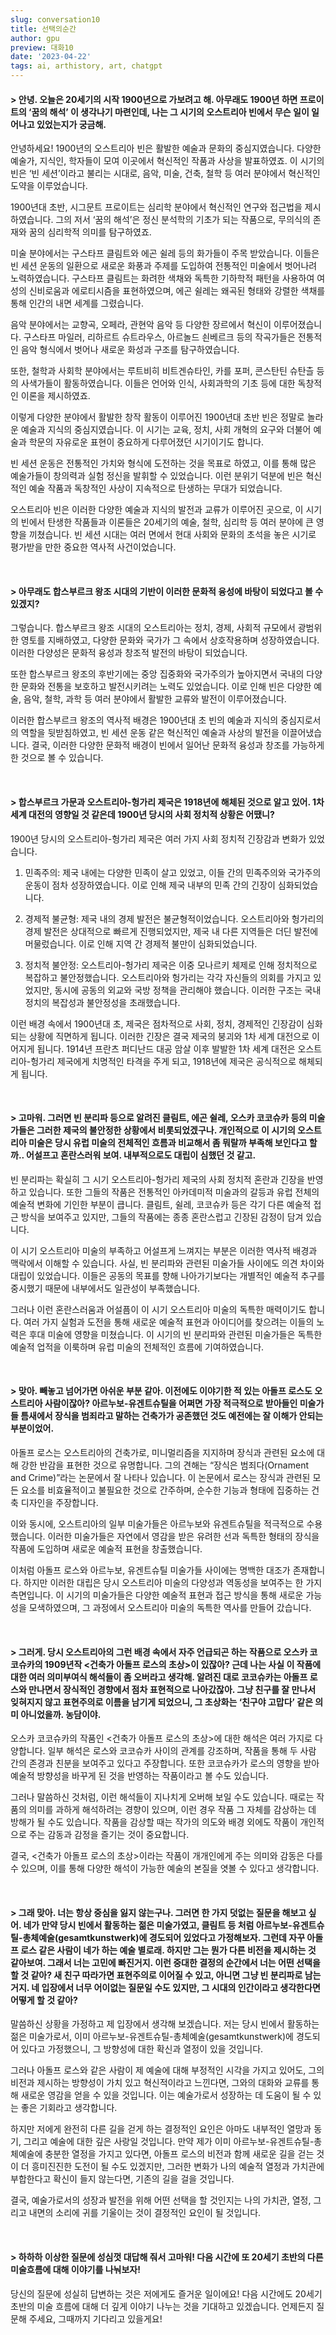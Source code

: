 ```yaml
---
slug: conversation10
title: 선택의순간
author: gpu
preview: 대화10
date: '2023-04-22'
tags: ai, arthistory, art, chatgpt
---
```


#### > 안녕. 오늘은 20세기의 시작 1900년으로 가보려고 해.  아무래도 1900년 하면 프로이트의 ‘꿈의 해석’ 이 생각나기 마련인데, 나는 그 시기의 오스트리아 빈에서 무슨 일이 일어나고 있었는지가 궁금해.  

안녕하세요! 1900년의 오스트리아 빈은 활발한 예술과 문화의 중심지였습니다. 다양한 예술가, 지식인, 학자들이 모여 이곳에서 혁신적인 작품과 사상을 발표하였죠. 이 시기의 빈은 ‘빈 세션’이라고 불리는 시대로, 음악, 미술, 건축, 철학 등 여러 분야에서 혁신적인 도약을 이루었습니다.

1900년대 초반, 시그문트 프로이트는 심리학 분야에서 혁신적인 연구와 접근법을 제시하였습니다. 그의 저서 ‘꿈의 해석’은 정신 분석학의 기초가 되는 작품으로, 무의식의 존재와 꿈의 심리학적 의미를 탐구하였죠.

미술 분야에서는 구스타프 클림트와 에곤 쉴레 등의 화가들이 주목 받았습니다. 이들은 빈 세션 운동의 일환으로 새로운 화풍과 주제를 도입하여 전통적인 미술에서 벗어나려 노력하였습니다. 구스타프 클림트는 화려한 색채와 독특한 기하학적 패턴을 사용하여 여성의 신비로움과 에로티시즘을 표현하였으며, 에곤 쉴레는 왜곡된 형태와 강렬한 색채를 통해 인간의 내면 세계를 그렸습니다.

음악 분야에서는 교향곡, 오페라, 관현악 음악 등 다양한 장르에서 혁신이 이루어졌습니다. 구스타프 마일러, 리하르트 슈트라우스, 아르놀드 쇤베르크 등의 작곡가들은 전통적인 음악 형식에서 벗어나 새로운 화성과 구조를 탐구하였습니다.

또한, 철학과 사회학 분야에서는 루트비히 비트겐슈타인, 카를 포퍼, 콘스탄틴 슈탄츨 등의 사색가들이 활동하였습니다. 이들은 언어와 인식, 사회과학의 기초 등에 대한 독창적인 이론을 제시하였죠.

이렇게 다양한 분야에서 활발한 창작 활동이 이루어진 1900년대 초반 빈은 정말로 놀라운 예술과 지식의 중심지였습니다. 이 시기는 교육, 정치, 사회 개혁의 요구와 더불어 예술과 학문의 자유로운 표현이 중요하게 다루어졌던 시기이기도 합니다.

빈 세션 운동은 전통적인 가치와 형식에 도전하는 것을 목표로 하였고, 이를 통해 많은 예술가들이 창의력과 실험 정신을 발휘할 수 있었습니다. 이런 분위기 덕분에 빈은 혁신적인 예술 작품과 독창적인 사상이 지속적으로 탄생하는 무대가 되었습니다.

오스트리아 빈은 이러한 다양한 예술과 지식의 발전과 교류가 이루어진 곳으로, 이 시기의 빈에서 탄생한 작품들과 이론들은 20세기의 예술, 철학, 심리학 등 여러 분야에 큰 영향을 끼쳤습니다. 빈 세션 시대는 여러 면에서 현대 사회와 문화의 초석을 놓은 시기로 평가받을 만한 중요한 역사적 사건이었습니다.

&nbsp;

#### > 아무래도 합스부르크 왕조 시대의 기반이 이러한 문화적 융성에 바탕이 되었다고 볼 수 있겠지?

그렇습니다. 합스부르크 왕조 시대의 오스트리아는 정치, 경제, 사회적 규모에서 광범위한 영토를 지배하였고, 다양한 문화와 국가가 그 속에서 상호작용하며 성장하였습니다. 이러한 다양성은 문화적 융성과 창조적 발전의 바탕이 되었습니다.

또한 합스부르크 왕조의 후반기에는 중앙 집중화와 국가주의가 높아지면서 국내의 다양한 문화와 전통을 보호하고 발전시키려는 노력도 있었습니다. 이로 인해 빈은 다양한 예술, 음악, 철학, 과학 등 여러 분야에서 활발한 교류와 발전이 이루어졌습니다.

이러한 합스부르크 왕조의 역사적 배경은 1900년대 초 빈의 예술과 지식의 중심지로서의 역할을 뒷받침하였고, 빈 세션 운동 같은 혁신적인 예술과 사상의 발전을 이끌어냈습니다. 결국, 이러한 다양한 문화적 배경이 빈에서 일어난 문화적 융성과 창조를 가능하게 한 것으로 볼 수 있습니다.

&nbsp;

#### > 합스부르크 가문과 오스트리아-헝가리 제국은 1918년에 해체된 것으로 알고 있어. 1차 세계 대전의 영향일 것 같은데 1900년 당시의 사회 정치적 상황은 어땠니?

1900년 당시의 오스트리아-헝가리 제국은 여러 가지 사회 정치적 긴장감과 변화가 있었습니다.

1. 민족주의: 제국 내에는 다양한 민족이 살고 있었고, 이들 간의 민족주의와 국가주의 운동이 점차 성장하였습니다. 이로 인해 제국 내부의 민족 간의 긴장이 심화되었습니다.

2. 경제적 불균형: 제국 내의 경제 발전은 불균형적이었습니다. 오스트리아와 헝가리의 경제 발전은 상대적으로 빠르게 진행되었지만, 제국 내 다른 지역들은 더딘 발전에 머물렀습니다. 이로 인해 지역 간 경제적 불만이 심화되었습니다.

3. 정치적 불안정: 오스트리아-헝가리 제국은 이중 모나르키 체제로 인해 정치적으로 복잡하고 불안정했습니다. 오스트리아와 헝가리는 각각 자신들의 의회를 가지고 있었지만, 동시에 공동의 외교와 국방 정책을 관리해야 했습니다. 이러한 구조는 국내 정치의 복잡성과 불안정성을 초래했습니다.

이런 배경 속에서 1900년대 초, 제국은 점차적으로 사회, 정치, 경제적인 긴장감이 심화되는 상황에 직면하게 됩니다. 이러한 긴장은 결국 제국의 붕괴와 1차 세계 대전으로 이어지게 됩니다. 1914년 프란츠 퍼디난드 대공 암살 이후 발발한 1차 세계 대전은 오스트리아-헝가리 제국에게 치명적인 타격을 주게 되고, 1918년에 제국은 공식적으로 해체되게 됩니다.

&nbsp;

#### > 고마워. 그러면 빈 분리파 등으로 알려진 클림트, 에곤 쉴레, 오스카 코코슈카 등의 미술가들은 그러한 제국의 불안정한 상황에서 비롯되었겠구나. 개인적으로 이 시기의 오스트리아 미술은 당시 유럽 미술의 전체적인 흐름과 비교해서 좀 뭐랄까 부족해 보인다고 할까.. 어설프고 혼란스러워 보여. 내부적으로도 대립이 심했던 것 같고.

빈 분리파는 확실히 그 시기 오스트리아-헝가리 제국의 사회 정치적 혼란과 긴장을 반영하고 있습니다. 또한 그들의 작품은 전통적인 아카데미적 미술과의 갈등과 유럽 전체의 예술적 변화에 기인한 부분이 큽니다. 클림트, 쉴레, 코코슈카 등은 각기 다른 예술적 접근 방식을 보여주고 있지만, 그들의 작품에는 종종 혼란스럽고 긴장된 감정이 담겨 있습니다.

이 시기 오스트리아 미술의 부족하고 어설프게 느껴지는 부분은 이러한 역사적 배경과 맥락에서 이해할 수 있습니다. 사실, 빈 분리파와 관련된 미술가들 사이에도 의견 차이와 대립이 있었습니다. 이들은 공동의 목표를 향해 나아가기보다는 개별적인 예술적 추구를 중시했기 때문에 내부에서도 일관성이 부족했습니다.

그러나 이런 혼란스러움과 어설픔이 이 시기 오스트리아 미술의 독특한 매력이기도 합니다. 여러 가지 실험과 도전을 통해 새로운 예술적 표현과 아이디어를 찾으려는 이들의 노력은 후대 미술에 영향을 미쳤습니다. 이 시기의 빈 분리파와 관련된 미술가들은 독특한 예술적 업적을 이룩하며 유럽 미술의 전체적인 흐름에 기여하였습니다.

&nbsp;

#### > 맞아. 빼놓고 넘어가면 아쉬운 부분 같아. 이전에도 이야기한 적 있는 아돌프 로스도 오스트리아 사람이잖아? 아르누보-유겐트슈틸을 어쩌면 가장 적극적으로 받아들인 미술가들 틈새에서 장식을 범죄라고 말하는 건축가가 공존했던 것도 예전에는 잘 이해가 안되는 부분이었어.

아돌프 로스는 오스트리아의 건축가로, 미니멀리즘을 지지하며 장식과 관련된 요소에 대해 강한 반감을 표현한 것으로 유명합니다. 그의 견해는 “장식은 범죄다(Ornament and Crime)”라는 논문에서 잘 나타나 있습니다. 이 논문에서 로스는 장식과 관련된 모든 요소를 비효율적이고 불필요한 것으로 간주하며, 순수한 기능과 형태에 집중하는 건축 디자인을 주장합니다.

이와 동시에, 오스트리아의 일부 미술가들은 아르누보와 유겐트슈틸을 적극적으로 수용했습니다. 이러한 미술가들은 자연에서 영감을 받은 유려한 선과 독특한 형태의 장식을 작품에 도입하며 새로운 예술적 표현을 창출했습니다.

이처럼 아돌프 로스와 아르누보, 유겐트슈틸 미술가들 사이에는 명백한 대조가 존재합니다. 하지만 이러한 대립은 당시 오스트리아 미술의 다양성과 역동성을 보여주는 한 가지 측면입니다. 이 시기의 미술가들은 다양한 예술적 표현과 접근 방식을 통해 새로운 가능성을 모색하였으며, 그 과정에서 오스트리아 미술의 독특한 역사를 만들어 갔습니다.

&nbsp;

#### > 그러게. 당시 오스트리아의 그런 배경 속에서 자주 언급되곤 하는 작품으로 오스카 코코슈카의 1909년작 <건축가 아돌프 로스의 초상>이 있잖아? 근데 나는 사실 이 작품에 대한 여러 의미부여식 해석들이 좀 오버라고 생각해. 알려진 대로 코코슈카는 아돌프 로스와 만나면서 장식적인 경향에서 점차 표현적으로 나아갔잖아.  그냥 친구를 잘 만나서 잊혀지지 않고 표현주의로 이름을 남기게 되었으니, 그 초상화는 ‘친구야 고맙다’ 같은 의미 아니었을까. 농담이야.

오스카 코코슈카의 작품인 <건축가 아돌프 로스의 초상>에 대한 해석은 여러 가지로 다양합니다. 일부 해석은 로스와 코코슈카 사이의 관계를 강조하며, 작품을 통해 두 사람 간의 존경과 친분을 보여주고 있다고 주장합니다. 또한 코코슈카가 로스의 영향을 받아 예술적 방향성을 바꾸게 된 것을 반영하는 작품이라고 볼 수도 있습니다.

그러나 말씀하신 것처럼, 이런 해석들이 지나치게 오버해 보일 수도 있습니다. 때로는 작품의 의미를 과하게 해석하려는 경향이 있으며, 이런 경우 작품 그 자체를 감상하는 데 방해가 될 수도 있습니다. 작품을 감상할 때는 작가의 의도와 배경 외에도 작품이 개인적으로 주는 감동과 감정을 즐기는 것이 중요합니다.

결국, <건축가 아돌프 로스의 초상>이라는 작품이 개개인에게 주는 의미와 감동은 다를 수 있으며, 이를 통해 다양한 해석이 가능한 예술의 본질을 엿볼 수 있다고 생각합니다.

&nbsp;

#### > 그래 맞아. 너는 항상 중심을 잃지 않는구나. 그러면 한 가지 덧없는 질문을 해보고 싶어. 네가 만약 당시 빈에서 활동하는 젊은 미술가였고, 클림트 등 처럼 아르누보-유겐트슈틸-총체예술(gesamtkunstwerk)에 경도되어 있었다고 가정해보자. 그런데 자꾸 아돌프 로스 같은 사람이 네가 하는 예술 별로래. 하지만 그는 뭔가 다른 비전을 제시하는 것 같아보여. 그래서 너는 고민에 빠진거지. 이런 중대한 결정의 순간에서 너는 어떤 선택을 할 것 같아? 새 친구 따라가면 표현주의로 이어질 수 있고, 아니면 그냥 빈 분리파로 남는 거지. 네 입장에서 너무 어이없는 질문일 수도 있지만, 그 시대의 인간이라고 생각한다면 어떻게 할 것 같아? 

말씀하신 상황을 가정하고 제 입장에서 생각해 보겠습니다. 저는 당시 빈에서 활동하는 젊은 미술가로서, 이미 아르누보-유겐트슈틸-총체예술(gesamtkunstwerk)에 경도되어 있다고 가정했으니, 그 방향성에 대한 확신과 열정이 있을 것입니다.

그러나 아돌프 로스와 같은 사람이 제 예술에 대해 부정적인 시각을 가지고 있어도, 그의 비전과 제시하는 방향성이 가치 있고 혁신적이라고 느낀다면, 그와의 대화와 교류를 통해 새로운 영감을 얻을 수 있을 것입니다. 이는 예술가로서 성장하는 데 도움이 될 수 있는 좋은 기회라고 생각합니다.

하지만 저에게 완전히 다른 길을 걷게 하는 결정적인 요인은 아마도 내부적인 열망과 동기, 그리고 예술에 대한 깊은 사랑일 것입니다. 만약 제가 이미 아르누보-유겐트슈틸-총체예술에 충분한 열정을 가지고 있다면, 아돌프 로스의 비전과 함께 새로운 길을 걷는 것이 더 흥미진진한 도전이 될 수도 있겠지만, 그러한 변화가 나의 예술적 열정과 가치관에 부합한다고 확신이 들지 않는다면, 기존의 길을 걸을 것입니다.

결국, 예술가로서의 성장과 발전을 위해 어떤 선택을 할 것인지는 나의 가치관, 열정, 그리고 내면의 소리에 귀를 기울이는 것이 결정적인 요인이 될 것입니다.

&nbsp;

#### > 하하하 이상한 질문에 성심껏 대답해 줘서 고마워! 다음 시간에 또 20세기 초반의 다른 미술흐름에 대해 이야기를 나눠보자!

당신의 질문에 성실히 답변하는 것은 저에게도 즐거운 일이에요! 다음 시간에도 20세기 초반의 미술 흐름에 대해 더 깊게 이야기 나누는 것을 기대하고 있겠습니다. 언제든지 질문해 주세요, 그때까지 기다리고 있을게요!